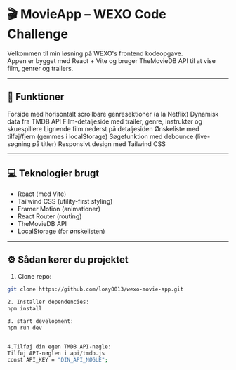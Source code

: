 # 🎬 MovieApp – WEXO Code Challenge

Velkommen til min løsning på WEXO's frontend kodeopgave.  
Appen er bygget med React + Vite og bruger TheMovieDB API til at vise film, genrer og trailers.

---

## 🚀 Funktioner

Forside med horisontalt scrollbare genresektioner (a la Netflix)
Dynamisk data fra TMDB API
Film-detaljeside med trailer, genre, instruktør og skuespillere
Lignende film nederst på detaljesiden
Ønskeliste med tilføj/fjern (gemmes i localStorage)
Søgefunktion med debounce (live-søgning på titler)
Responsivt design med Tailwind CSS

---

## 💻 Teknologier brugt

- React (med Vite)
- Tailwind CSS (utility-first styling)
- Framer Motion (animationer)
- React Router (routing)
- TheMovieDB API
- LocalStorage (for ønskelisten)

---

## ⚙️ Sådan kører du projektet

1. Clone repo:
```bash
git clone https://github.com/loay0013/wexo-movie-app.git

2. Installer dependencies:
npm install

3. start development:
npm run dev 


4.Tilføj din egen TMDB API-nøgle:
Tilføj API-nøglen i api/tmdb.js
const API_KEY = "DIN_API_NØGLE";
